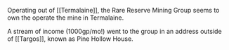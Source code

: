 Operating out of [[Termalaine]], the Rare Reserve Mining Group seems to own the operate the mine in Termalaine.

A stream of income (1000gp/mo!) went to the group in an address outside of [[Targos]], known as Pine Hollow House.